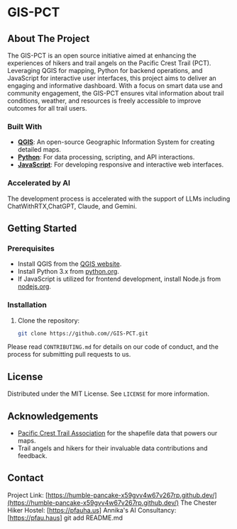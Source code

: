 # GIS-PCT

## About The Project
The GIS-PCT is an open source initiative aimed at enhancing the experiences of hikers and trail angels on the Pacific Crest Trail (PCT). Leveraging QGIS for mapping, Python for backend operations, and JavaScript for interactive user interfaces, this project aims to deliver an engaging and informative dashboard. With a focus on smart data use and community engagement, the GIS-PCT ensures vital information about trail conditions, weather, and resources is freely accessible to improve outcomes for all trail users.

### Built With
- **[QGIS](https://qgis.org)**: An open-source Geographic Information System for creating detailed maps.
- **[Python](https://python.org)**: For data processing, scripting, and API interactions.
- **[JavaScript](https://developer.mozilla.org/en-US/docs/Web/JavaScript)**: For developing responsive and interactive web interfaces.

### Accelerated by AI
The development process is accelerated with the support of LLMs including ChatWithRTX,ChatGPT, Claude, and Gemini.


## Getting Started

### Prerequisites
- Install QGIS from the [QGIS website](https://qgis.org/en/site/forusers/download.html).
- Install Python 3.x from [python.org](https://python.org).
- If JavaScript is utilized for frontend development, install Node.js from [nodejs.org](https://nodejs.org).

### Installation
1. Clone the repository:
   ```sh
   git clone https://github.com//GIS-PCT.git


Please read `CONTRIBUTING.md` for details on our code of conduct, and the process for submitting pull requests to us.

## License
Distributed under the MIT License. See `LICENSE` for more information.

## Acknowledgements
- [Pacific Crest Trail Association](https://www.pcta.org/) for the shapefile data that powers our maps.
- Trail angels and hikers for their invaluable data contributions and feedback.

## Contact
Project Link: [https://humble-pancake-x59gvv4w67v267rp.github.dev/](https://humble-pancake-x59gvv4w67v267rp.github.dev/)
The Chester Hiker Hostel: [https://pfauha.us]
Annika's AI Consultancy: [https://pfau.haus]
git add README.md